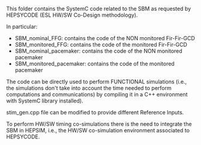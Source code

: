 This folder contains the SystemC code related to the SBM as requested by HEPSYCODE (ESL HW/SW Co-Design methodology).

In particular:
- SBM_nominal_FFG: contains the code of the NON monitored Fir-Fir-GCD
- SBM_monitored_FFG: contains the code of the monitored Fir-Fir-GCD
- SBM_nominal_pacemaker: contains the code of the NON monitored pacemaker
- SBM_monitored_pacemaker: contains the code of the monitored pacemaker

The code can be directly used to perform FUNCTIONAL simulations (i.e., the simulations don't take into account the time needed to perform computations and communications) by compiling it in a C++ environment with SystemC library installed).

stim_gen.cpp file can be modified to provide different Reference Inputs.

To perform HW/SW timing co-simulations there is the need to integrate the SBM in HEPSIM, i.e., the HW/SW co-simulation environment associated to HEPSYCODE.
                                   
